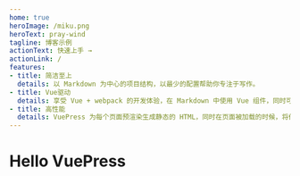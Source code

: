 ```yaml
--- 
home: true
heroImage: /miku.png
heroText: pray-wind
tagline: 博客示例
actionText: 快速上手 →
actionLink: /
features:
- title: 简洁至上
  details: 以 Markdown 为中心的项目结构，以最少的配置帮助你专注于写作。
- title: Vue驱动
  details: 享受 Vue + webpack 的开发体验，在 Markdown 中使用 Vue 组件，同时可以使用 Vue 来开发自定义主题。
- title: 高性能
  details: VuePress 为每个页面预渲染生成静态的 HTML，同时在页面被加载的时候，将作为 SPA 运行。
---
```

<!--
 * @Author: wei_qx
 * @Date: 2021-09-04 13:22:24
 * @Description: 
 * @LastEditor: wei_qx
 * @LastEditTime: 2021-09-04 14:40:12
-->
# Hello VuePress


